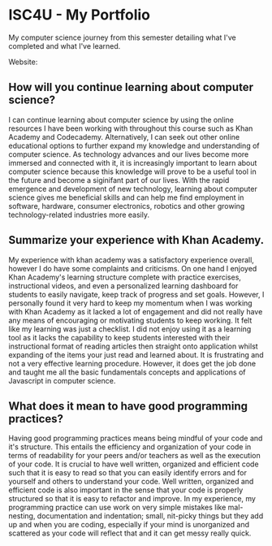 # ISC4U - My Portfolio
My computer science journey from this semester detailing what I've completed and what I've learned.

Website: 

## How will you continue learning about computer science?
I can continue learning about computer science by using the online resources I have been working with throughout this course such as Khan Academy and Codecademy. Alternatively, I can seek out other online educational options to further expand my knowledge and understanding of computer science. As technology advances and our lives become more immersed and connected with it, it is increasingly important to learn about computer science because this knowledge will prove to be a useful tool in the future and become a siginifant part of our lives. With the rapid emergence and development of new technology, learning about computer science gives me beneficial skills and can help me find employment in software, hardware, consumer electronics, robotics and other growing technology-related industries more easily.

## Summarize your experience with Khan Academy.
My experience with khan academy was a satisfactory experience overall, however I do have some complaints and criticisms. On one hand I enjoyed Khan Academy's learning structure complete with practice exercises, instructional videos, and even a personalized learning dashboard for students to easily navigate, keep track of progress and set goals. However, I personally found it very hard to keep my momentum when I was working with Khan Academy as it lacked a lot of engagement and did not really have any means of encouraging or motivating students to keep working. It felt like my learning was just a checklist. I did not enjoy using it as a learning tool as it lacks the capability to keep students interested with their instructional format of reading articles then straight onto application whilst expanding of the items your just read and learned about. It is frustrating and not a very effective learning procedure. However, it does get the job done and taught me all the basic fundamentals concepts and applications of Javascript in computer science.

## What does it mean to have good programming practices?
Having good programming practices means being mindful of your code and it's structure. This entails the efficiency and organization of your code in terms of readability for your peers and/or teachers as well as the execution of your code. It is crucial to have well written, organized and efficient code such that it is easy to read so that you can easily identify errors and for yourself and others to understand your code. Well written, organized and efficient code is also important in the sense that your code is properly structured so that it is easy to refactor and improve. In my experience, my programming practice can use work on very simple mistakes like mal-nesting, documentation and indentation; small, nit-picky things but they add up and when you are coding, especially if your mind is unorganized and scattered as your code will reflect that and it can get messy really quick. 
